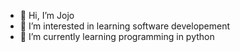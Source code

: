 - 👋 Hi, I’m Jojo
- 👀 I’m interested in learning software developement
- 🌱 I’m currently learning programming in python


<!---
Jojo-Rzzk/Jojo-Rzzk is a ✨ special ✨ repository because its `README.md` (this file) appears on your GitHub profile.
You can click the Preview link to take a look at your changes.
--->

